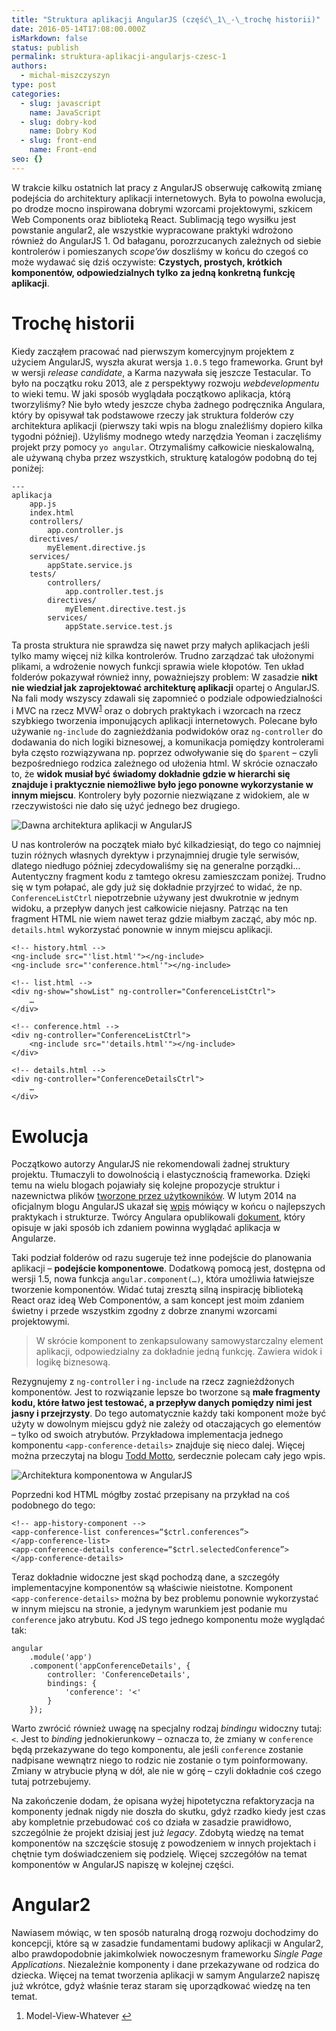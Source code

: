 ```yaml
---
title: "Struktura aplikacji AngularJS (część\_1\_‑\_trochę historii)"
date: 2016-05-14T17:08:00.000Z
isMarkdown: false
status: publish
permalink: struktura-aplikacji-angularjs-czesc-1
authors:
  - michal-miszczyszyn
type: post
categories:
  - slug: javascript
    name: JavaScript
  - slug: dobry-kod
    name: Dobry Kod
  - slug: front-end
    name: Front-end
seo: {}
---
```


<p>W trakcie kilku ostatnich lat pracy z AngularJS obserwuję całkowitą zmianę podejścia do architektury aplikacji internetowych. Była to powolna ewolucja, po drodze mocno inspirowana dobrymi wzorcami projektowymi, szkicem Web Components oraz biblioteką React. Sublimacją tego wysiłku jest powstanie angular2, ale wszystkie wypracowane praktyki wdrożono również do AngularJS 1. Od bałaganu, porozrzucanych zależnych od siebie kontrolerów i pomieszanych <em>scope’ów</em> doszliśmy w końcu do czegoś co może wydawać się dziś oczywiste: <strong>Czystych, prostych, krótkich komponentów, odpowiedzialnych tylko za jedną konkretną funkcję aplikacji</strong>.</p>

<h1 id="trochhistorii">Trochę historii</h1>

<p>Kiedy zacząłem pracować nad pierwszym komercyjnym projektem z użyciem AngularJS, wyszła akurat wersja <code>1.0.5</code> tego frameworka.  Grunt był w wersji <em>release candidate</em>, a Karma nazywała się jeszcze Testacular. To było na początku roku 2013, ale z perspektywy rozwoju <em>webdevelopmentu</em> to wieki temu. W jaki sposób wyglądała początkowo aplikacja, którą tworzyliśmy? Nie było wtedy jeszcze chyba żadnego podręcznika Angulara, który by opisywał tak podstawowe rzeczy jak struktura folderów czy architektura aplikacji (pierwszy taki wpis na blogu znaleźliśmy dopiero kilka tygodni później). Użyliśmy modnego wtedy narzędzia Yeoman i zaczęliśmy projekt przy pomocy <code>yo angular</code>. Otrzymaliśmy całkowicie nieskalowalną, ale używaną chyba przez wszystkich, strukturę katalogów podobną do tej poniżej:</p>

<pre><code>---
aplikacja  
    app.js
    index.html
    controllers/
        app.controller.js
    directives/
        myElement.directive.js
    services/
        appState.service.js
    tests/
        controllers/
            app.controller.test.js
        directives/
            myElement.directive.test.js
        services/
            appState.service.test.js
</code></pre>

<p>Ta prosta struktura nie sprawdza się nawet przy małych aplikacjach jeśli tylko mamy więcej niż kilka kontrolerów. Trudno zarządzać tak ułożonymi plikami, a wdrożenie nowych funkcji sprawia wiele kłopotów. Ten układ folderów pokazywał również inny, poważniejszy problem: W zasadzie <strong>nikt nie wiedział jak zaprojektować architekturę aplikacji</strong> opartej o AngularJS. Na fali mody wszyscy zdawali się zapomnieć o podziale odpowiedzialności i MVC na rzecz MVW<sup id="fnref:1"><a href="#fn:1" rel="footnote">1</a></sup> oraz o dobrych praktykach i wzorcach na rzecz szybkiego tworzenia imponujących aplikacji internetowych. Polecane było używanie <code>ng‑include</code> do zagnieżdżania podwidoków oraz <code>ng‑controller</code> do dodawania do nich logiki biznesowej, a komunikacja pomiędzy kontrolerami była często rozwiązywana np. poprzez odwoływanie się do <code>$parent</code> – czyli bezpośredniego rodzica zależnego od ułożenia html. W skrócie oznaczało to, że <strong>widok musiał być świadomy dokładnie gdzie w hierarchi się znajduje i praktycznie niemożliwe było jego ponowne wykorzystanie w innym miejscu</strong>. Kontrolery były pozornie niezwiązane z widokiem, ale w rzeczywistości nie dało się użyć jednego bez drugiego.</p>

<p><img src="/public/assets/content/images/2016/05/stara-architektura-angularjs-2.png" alt="Dawna architektura aplikacji w AngularJS" /></p>

<p>U nas kontrolerów na początek miało być kilkadziesiąt, do tego co najmniej tuzin różnych własnych dyrektyw i przynajmniej drugie tyle serwisów, dlatego niedługo później zdecydowaliśmy się na generalne porządki… Autentyczny fragment kodu z tamtego okresu zamieszczam poniżej. Trudno się w tym połapać, ale gdy już się dokładnie przyjrzeć to widać, że np. <code>ConferenceListCtrl</code> niepotrzebnie używany jest dwukrotnie w jednym widoku, a przepływ danych jest całkowicie niejasny. Patrząc na ten fragment HTML nie wiem nawet teraz gdzie miałbym zacząć, aby móc np. <code>details.html</code> wykorzystać ponownie w innym miejscu aplikacji.</p>

<pre><code class="language-html">&lt;!-- history.html --&gt;  
&lt;ng-include src="'list.html'"&gt;&lt;/ng-include&gt;  
&lt;ng-include src="'conference.html'"&gt;&lt;/ng-include&gt;

&lt;!-- list.html --&gt;  
&lt;div ng-show="showList" ng-controller="ConferenceListCtrl"&gt;  
    …
&lt;/div&gt;

&lt;!-- conference.html --&gt;  
&lt;div ng-controller="ConferenceListCtrl"&gt;  
    &lt;ng-include src="'details.html'"&gt;&lt;/ng-include&gt;
&lt;/div&gt;

&lt;!-- details.html --&gt;  
&lt;div ng-controller="ConferenceDetailsCtrl"&gt;  
    …
&lt;/div&gt;  
</code></pre>

<h1 id="ewolucja">Ewolucja</h1>

<p>Początkowo autorzy AngularJS nie rekomendowali żadnej struktury projektu. Tłumaczyli to dowolnością i elastycznością frameworka. Dzięki temu na wielu blogach pojawiały się kolejne propozycje struktur i nazewnictwa plików <a href="http://stackoverflow.com/questions/18542353/angularjs-folder-structure">tworzone przez użytkowników</a>. W lutym 2014 na oficjalnym blogu AngularJS ukazał się <a href="http://blog.angularjs.org/2014/02/an-angularjs-style-guide-and-best.html">wpis</a> mówiący w końcu o najlepszych praktykach i strukturze. Twórcy Angulara opublikowali <a href="https://docs.google.com/document/d/1XXMvReO8-Awi1EZXAXS4PzDzdNvV6pGcuaF4Q9821Es/pub">dokument</a>, który opisuje w jaki sposób ich zdaniem powinna wyglądać aplikacja w Angularze.</p>

<p>Taki podział folderów od razu sugeruje też inne podejście do planowania aplikacji – <strong>podejście komponentowe</strong>. Dodatkową pomocą jest, dostępna od wersji 1.5, nowa funkcja <code>angular.component(…)</code>, która umożliwia łatwiejsze tworzenie komponentów. Widać tutaj zresztą silną inspirację biblioteką React oraz ideą Web Componentów, a sam koncept jest moim zdaniem świetny i przede wszystkim zgodny z dobrze znanymi wzorcami projektowymi.</p>

<blockquote>
  <p>W skrócie komponent to zenkapsulowany samowystarczalny element aplikacji, odpowiedzialny za dokładnie jedną funkcję. Zawiera widok i logikę biznesową.</p>
</blockquote>

<p>Rezygnujemy z <code>ng-controller</code> i <code>ng-include</code> na rzecz zagnieżdżonych komponentów. Jest to rozwiązanie lepsze bo tworzone są <strong>małe fragmenty kodu, które łatwo jest testować, a przepływ danych pomiędzy nimi jest jasny i przejrzysty</strong>. Do tego automatycznie każdy taki komponent może być użyty w dowolnym miejscu gdyż nie zależy od otaczających go elementów – tylko od swoich atrybutów. Przykładowa implementacja jednego komponentu <code>&lt;app‑conference‑details&gt;</code> znajduje się nieco dalej. Więcej można przeczytaj na blogu <a href="https://toddmotto.com/exploring-the-angular-1-5-component-method/">Todd Motto</a>, serdecznie polecam cały jego wpis.</p>

<p><img src="/public/assets/content/images/2016/05/architektura-komponentowa-angularjs.png" alt="Architektura komponentowa w AngularJS" /></p>

<p>Poprzedni kod HTML mógłby zostać przepisany na przykład na coś podobnego do tego:</p>

<pre><code class="language-html">&lt;!-- app-history-component --&gt;  
&lt;app-conference-list conferences=“$ctrl.conferences”&gt;  
&lt;/app-conference-list&gt;  
&lt;app-conference-details conference=“$ctrl.selectedConference”&gt;  
&lt;/app-conference-details&gt;  
</code></pre>

<p>Teraz dokładnie widoczne jest skąd pochodzą dane, a szczegóły implementacyjne komponentów są właściwie nieistotne. Komponent <code>&lt;app‑conference‑details&gt;</code> można by bez problemu ponownie wykorzystać w innym miejscu na stronie, a jedynym warunkiem jest podanie mu <code>conference</code> jako atrybutu. Kod JS tego jednego komponentu może wyglądać tak:</p>

<pre><code class="language-javascript">angular  
    .module('app')
    .component('appConferenceDetails', {
        controller: 'ConferenceDetails',
        bindings: {
            'conference': '&lt;'
        }
    });
</code></pre>

<p>Warto zwrócić również uwagę na specjalny rodzaj <em>bindingu</em> widoczny tutaj: <code>&lt;</code>. Jest to <em>binding</em> jednokierunkowy – oznacza to, że zmiany w <code>conference</code> będą przekazywane do tego komponentu, ale jeśli <code>conference</code> zostanie nadpisane wewnątrz niego to rodzic nie zostanie o tym poinformowany. Zmiany w atrybucie płyną w dół, ale nie w górę – czyli dokładnie coś czego tutaj potrzebujemy.</p>

<p>Na zakończenie dodam, że opisana wyżej hipotetyczna refaktoryzacja na komponenty jednak nigdy nie doszła do skutku, gdyż rzadko kiedy jest czas aby kompletnie przebudować coś co działa w zasadzie prawidłowo, szczególnie że projekt dzisiaj jest już <em>legacy</em>. Zdobytą wiedzę na temat komponentów na szczęście stosuję z powodzeniem w innych projektach i chętnie tym doświadczeniem się podzielę. Więcej szczegółów na temat komponentów w AngularJS napiszę w kolejnej części.</p>

<h1 id="angular2">Angular2</h1>

<p>Nawiasem mówiąc, w ten sposób naturalną drogą rozwoju dochodzimy do koncepcji, które są w zasadzie fundamentami budowy aplikacji w Angular2, albo prawdopodobnie jakimkolwiek nowoczesnym frameworku <em>Single Page Applications</em>. Niezależnie komponenty i dane przekazywane od rodzica do dziecka. Więcej na temat tworzenia aplikacji w samym Angularze2 napiszę już wkrótce, gdyż właśnie teraz staram się uporządkować wiedzę na ten temat.</p>

<div class="footnotes"><ol><li class="footnote" id="fn:1"><p>Model-View-Whatever <a href="#fnref:1" title="return to article">↩</a></p></li></ol></div>
